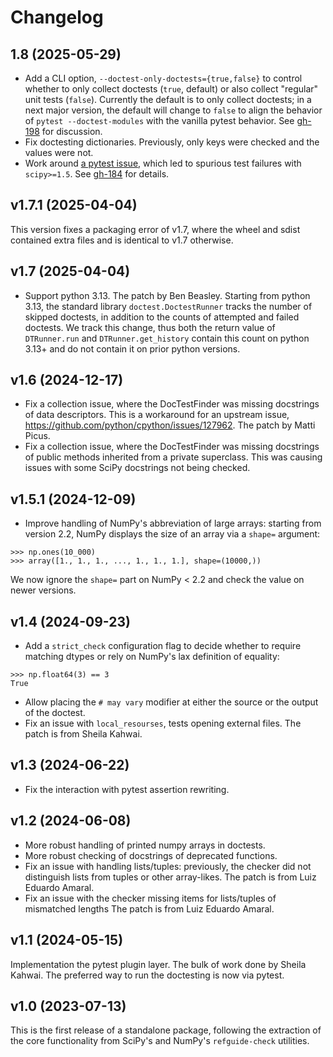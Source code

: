 # Changelog

## 1.8 (2025-05-29)

- Add a CLI option, `--doctest-only-doctests={true,false}` to control whether to only
  collect doctests (`true`, default) or also collect "regular" unit tests (`false`).
  Currently the default is to only collect doctests; in a next major version, the
  default will change to `false` to align the behavior of `pytest --doctest-modules`
  with the vanilla pytest behavior. See [gh-198](https://github.com/scipy/scipy_doctest/issues/198)
  for discussion.
- Fix doctesting dictionaries. Previously, only keys were checked and the values
  were not.
- Work around [a pytest issue](https://github.com/pytest-dev/pytest/discussions/13353),
  which led to spurious test failures with `scipy>=1.5`.
  See [gh-184](https://github.com/scipy/scipy_doctest/issues/184) for details.


## v1.7.1 (2025-04-04)

This version fixes a packaging error of v1.7, where the wheel and sdist contained extra files and
is identical to v1.7 otherwise.

## v1.7 (2025-04-04)

- Support python 3.13. The patch by Ben Beasley.
  Starting from python 3.13, the standard library `doctest.DoctestRunner` tracks the
  number of skipped doctests, in addition to the counts of attempted and failed
  doctests. We track this change, thus both the return value of `DTRunner.run` and
  `DTRunner.get_history` contain this count on python 3.13+ and do not contain it on
  prior python versions.


## v1.6 (2024-12-17)

- Fix a collection issue, where the DocTestFinder was missing docstrings of data
  descriptors. This is a workaround for an upstream issue,
  https://github.com/python/cpython/issues/127962. The patch by Matti Picus.
- Fix a collection issue, where the DocTestFinder was missing docstrings of public
  methods inherited from a private superclass. This was causing issues with some
  SciPy docstrings not being checked.


## v1.5.1 (2024-12-09)

- Improve handling of NumPy's abbreviation of large arrays: starting from version 2.2,
  NumPy displays the size of an array via a `shape=` argument:

```
>>> np.ones(10_000)
>>> array([1., 1., 1., ..., 1., 1., 1.], shape=(10000,))
```

  We now ignore the `shape=` part on NumPy < 2.2 and check the value on newer versions.


## v1.4 (2024-09-23)

- Add a `strict_check` configuration flag to decide whether to require matching dtypes
  or rely on NumPy's lax definition of equality: 

```
>>> np.float64(3) == 3
True
```

- Allow placing the `# may vary` modifier at either the source or the output of the doctest.
- Fix an issue with `local_resourses`, tests opening external files. The patch is from
  Sheila Kahwai.


## v1.3 (2024-06-22)

- Fix the interaction with pytest assertion rewriting.

## v1.2 (2024-06-08)

- More robust handling of printed numpy arrays in doctests.
- More robust checking of docstrings of deprecated functions.
- Fix an issue with handling lists/tuples: previously, the checker did not
  distinguish lists from tuples or other array-likes. The patch is from Luiz Eduardo Amaral.
- Fix an issue with the checker missing items for lists/tuples of mismatched lengths
  The patch is from Luiz Eduardo Amaral.


## v1.1 (2024-05-15)

Implementation the pytest plugin layer. The bulk of work done by Sheila Kahwai.
The preferred way to run the doctesting is now via pytest.


## v1.0 (2023-07-13)

This is the first release of a standalone package, following the extraction of the
core functionality from SciPy's and NumPy's `refguide-check` utilities.
